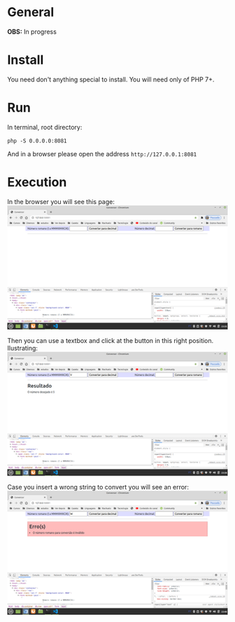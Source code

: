 # General

**OBS:** In progress


# Install

You need don't anything special to install. You will need only of PHP 7+.


# Run

In terminal, root directory:

```
php -S 0.0.0.0:8081
```

And in a browser please open the address `http://127.0.0.1:8081`


# Execution

In the browser you will see this page:
![home image](docs/images/home.png)

Then you can use a textbox and click at the button in this right position. Ilustrating:
![example 1 of roman conversion](docs/images/example-1-roman-conversion.png)

Case you insert a wrong string to convert you will see an error:
![example 1 error](docs/images/example-1-error.png)

